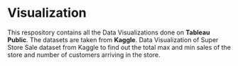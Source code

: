 # Visualization
This respository contains all the Data Visualizations done on **Tableau Public**. The datasets are taken from **Kaggle**.
Data Visualization of Super Store Sale dataset from Kaggle to find out the total max and min sales of the store and number of customers arriving in the store.
